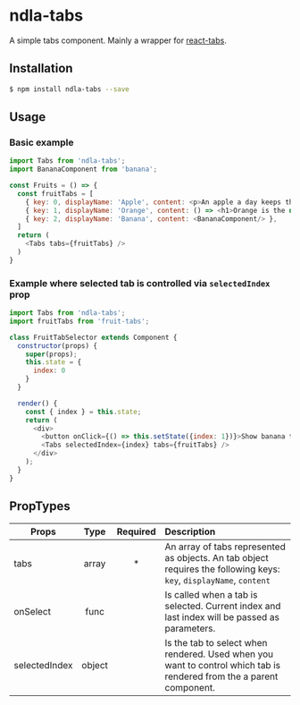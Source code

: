 # ndla-tabs

A simple tabs component. Mainly a wrapper for [react-tabs](https://github.com/reactjs/react-tabs).

## Installation

```sh
$ npm install ndla-tabs --save
```

## Usage
### Basic example
```js
import Tabs from 'ndla-tabs';
import BananaComponent from 'banana';

const Fruits = () => {
  const fruitTabs = [
    { key: 0, displayName: 'Apple', content: <p>An apple a day keeps the doctor away</p> },
    { key: 1, displayName: 'Orange', content: () => <h1>Orange is the new black</h1> },
    { key: 2, displayName: 'Banana', content: <BananaComponent/> },
  ]
  return (
    <Tabs tabs={fruitTabs} />
  )
}
```

### Example where selected tab is controlled via `selectedIndex` prop

```js
import Tabs from 'ndla-tabs';
import fruitTabs from 'fruit-tabs';

class FruitTabSelector extends Component {
  constructor(props) {
    super(props);
    this.state = {
      index: 0
    }
  }

  render() {
    const { index } = this.state;
    return (
      <div>
        <button onClick={() => this.setState({index: 1})}>Show banana tab</button>
        <Tabs selectedIndex={index} tabs={fruitTabs} />
      </div>
    );
  }
}
```
## PropTypes
| Props         | Type    | Required  | Description|
| --------------|:-------:|:---------:|:-----------|
| tabs          | array   | *         | An array of tabs represented as objects. An tab object requires the following keys: `key`, `displayName`, `content`|
| onSelect      | func    |           | Is called when a tab is selected. Current index and last index will be passed as parameters. |
| selectedIndex | object  |           | Is the tab to select when rendered. Used when you want to control which tab is rendered from the a parent component.|
